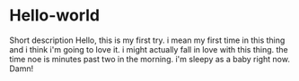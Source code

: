 # Hello-world
Short description
Hello, this is my first try. i mean my first time in this thing and i think i'm going to love it.
i might actually fall in love with this thing. 
the time noe is minutes past two in the morning. i'm sleepy as a baby right now. Damn!
